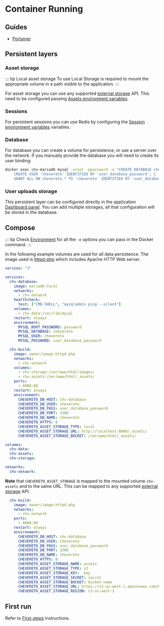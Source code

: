 # Container Running

## Guides

* [Portainer](https://github.com/chevereto/container-builder/blob/main/guides/portainer/README.md)

## Persistent layers

### Asset storage

::: tip Local asset storage
To use Local Storage is required to mount the appropriate volume in a path visible to the application.
:::

For asset storage you can use any supported [external storage](../../features/integrations/external-storage.md) API. This need to be configured passing [Assets environment variables](../system/environment.md#assets-variables).

### Sessions

For persistent sessions you can use Redis by configuring the [Session environment variables](../system/environment.md#session-variables) variables.

### Database

For database you can create a volume for persistence, or use a server over the network. If you manually provide the database you will need to create its user binding:

```sh
docker exec chv-mariadb mysql -uroot -ppassword -e "CREATE DATABASE chevereto; \
    CREATE USER 'chevereto' IDENTIFIED BY 'user_database_password'; \
    GRANT ALL ON chevereto.* TO 'chevereto' IDENTIFIED BY 'user_database_password';"
```

### User uploads storage
  
This persistent layer can be configured directly in the application [Dashboard panel](../../settings/external-storage.md). You can add multiple storages, all that configuration will be stored in the database.

## Compose

::: tip
Check [Environment](../system/environment.md) for all the `-e` options you can pass in the Docker command.
:::

In the following example volumes are used for all data persistence. The image used is [httpd-php](https://github.com/chevereto/container-builder/blob/main/httpd-php.Dockerfile) which includes Apache HTTP Web server.

```yaml
version: "3"

services:
  chv-database:
    image: mariadb:focal
    networks:
      - chv-network
    healthcheck:
      test: ["CMD-SHELL", "mysqladmin ping --silent"]
    volumes:
      - chv-data:/var/lib/mysql
    restart: always
    environment:
      MYSQL_ROOT_PASSWORD: password
      MYSQL_DATABASE: chevereto
      MYSQL_USER: chevereto
      MYSQL_PASSWORD: user_database_password

  chv-build:
    image: owner/image:httpd-php
    networks:
      - chv-network
    volumes:
      - chv-storage:/var/www/html/images/
      - chv-assets:/var/www/html/_assets/
    ports:
      - 8080:80
    restart: always
    environment:
      CHEVERETO_DB_HOST: chv-database
      CHEVERETO_DB_USER: chevereto
      CHEVERETO_DB_PASS: user_database_password
      CHEVERETO_DB_PORT: 3306
      CHEVERETO_DB_NAME: chevereto
      CHEVERETO_HTTPS: 0
      CHEVERETO_ASSET_STORAGE_TYPE: local
      CHEVERETO_ASSET_STORAGE_URL: http://localhost:8080/_assets/
      CHEVERETO_ASSET_STORAGE_BUCKET: /var/www/html/_assets/

volumes:
  chv-data:
  chv-assets:
  chv-storage:

networks:
  chv-network:
```

**Note** that `CHEVERETO_ASSET_STORAGE` is mapped to the mounted volume `chv-assets` and to the same URL. This can be mapped to any supported [external storage](../../features/integrations/external-storage.md) API:

```yaml
  chv-build:
    image: owner/image:httpd-php
    networks:
      - chv-network
    ports:
      - 8080:80
    restart: always
    environment:
      CHEVERETO_DB_HOST: chv-database
      CHEVERETO_DB_USER: chevereto
      CHEVERETO_DB_PASS: user_database_password
      CHEVERETO_DB_PORT: 3306
      CHEVERETO_DB_NAME: chevereto
      CHEVERETO_HTTPS: 0
      CHEVERETO_ASSET_STORAGE_NAME: assets
      CHEVERETO_ASSET_STORAGE_TYPE: s3
      CHEVERETO_ASSET_STORAGE_KEY:  key
      CHEVERETO_ASSET_STORAGE_SECRET: secret
      CHEVERETO_ASSET_STORAGE_BUCKET: bucket-name
      CHEVERETO_ASSET_STORAGE_URL: https://s3-us-west-1.amazonaws.com/bucket-name/
      CHEVERETO_ASSET_STORAGE_REGION: s3-us-west-1
```

## First run

Refer to [First-steps](../../manual/first-steps/README.md) instructions.
